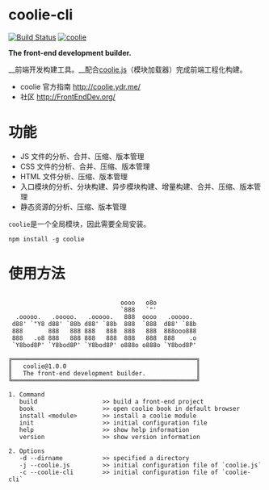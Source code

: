 # coolie-cli

[![Build Status][travis-img]][travis-url] 
[![coolie][shields-img]][shields-url]

[travis-img]: https://travis-ci.org/cooliejs/coolie-cli.svg?branch=master
[travis-url]: https://travis-ci.org/cooliejs/coolie-cli
[shields-img]: https://img.shields.io/npm/v/coolie.svg
[shields-url]: https://www.npmjs.com/package/coolie

__The front-end development builder.__

__前端开发构建工具。__配合[coolie.js](https://github.com/cooliejs/coolie.js)（模块加载器）完成前端工程化构建。


- coolie 官方指南 <http://coolie.ydr.me/>
- 社区 <http://FrontEndDev.org/>


# 功能
- JS 文件的分析、合并、压缩、版本管理
- CSS 文件的分析、合并、压缩、版本管理
- HTML 文件分析、压缩、版本管理
- 入口模块的分析、分块构建、异步模块构建、增量构建、合并、压缩、版本管理
- 静态资源的分析、压缩、版本管理


`coolie`是一个全局模块，因此需要全局安装。

```
npm install -g coolie
```


# 使用方法
```

                               oooo   o8o
                               `888   `"'
  .ooooo.   .ooooo.   .ooooo.   888  oooo   .ooooo.
 d88' `"Y8 d88' `88b d88' `88b  888  `888  d88' `88b
 888       888   888 888   888  888   888  888ooo888
 888   .o8 888   888 888   888  888   888  888    .o
 `Y8bod8P' `Y8bod8P' `Y8bod8P' o888o o888o `Y8bod8P'

╔═══════════════════════════════════════════════════╗
║   coolie@1.0.0                                    ║
║   The front-end development builder.              ║
╚═══════════════════════════════════════════════════╝

1. Command
   build                  >> build a front-end project
   book                   >> open coolie book in default browser
   install <module>       >> install a coolie module
   init                   >> initial configuration file
   help                   >> show help information
   version                >> show version information

2. Options
   -d --dirname           >> specified a directory
   -j --coolie.js         >> initial configuration file of `coolie.js`
   -c --coolie-cli        >> initial configuration file of `coolie-cli`
   
```
